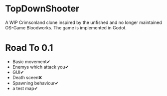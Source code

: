# TopDownShooter
A WIP Crimsonland clone inspired by the unfished and no longer maintained OS-Game Bloodworks. The game is implemented in Godot.
# Road To 0.1
- Basic movement✔
- Enemys which attack you✔
- GUI✔
- Death sceen❌
- Spawning behaviour✔
- a test map✔
